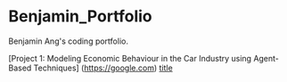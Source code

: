 # Benjamin_Portfolio
Benjamin Ang's coding portfolio.

[Project 1: Modeling Economic Behaviour in the Car Industry using Agent-Based Techniques] (https://google.com) 
[title](https://www.example.com)

